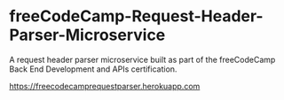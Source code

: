 # freeCodeCamp-Request-Header-Parser-Microservice

A request header parser microservice built as part of the freeCodeCamp Back End Development and APIs certification.

https://freecodecamprequestparser.herokuapp.com
